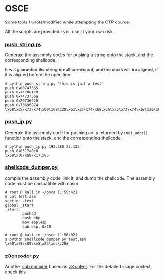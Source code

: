 # OSCE

Some tools I wrote/modified while attempting the CTP course.

All the scripts are provided as is, use at your own risk.

### [push_string.py](https://github.com/A11riseforme/osce/blob/master/push_string.py)

Generate the assembly codes for pushing a string onto the stack, and the corresponding shellcode. 

It will guarantee the string is null terminated, and the stack will be aligned, if it is aligned before the operation. 

```
$ python push_string.py "this is just a test"
push 0x00747365
push 0x74206120
push 0x7473756a
push 0x20736920
push 0x73696874
\x68\x65\x73\x74\x00\x68\x20\x61\x20\x74\x68\x6a\x75\x73\x74\x68\x20\x69\x73\x20\x68\x74\x68\x69\x73
```

### [push_ip.py](https://github.com/A11riseforme/osce/blob/master/push_ip.py)

Generate the assembly code for pushing an ip returned by `inet_addr()` function onto the stack, and the corresponding shellcode.

```
$ python push_ip.py 192.168.23.133
push 0x8517a8c0
\x68\xc0\xa8\x17\x85
```

### [shellcode_dumper.py](https://github.com/A11riseforme/osce/blob/master/shellcode_dumper.py)

compile the assembly code, link it, and dump the shellcode. The assembly code must be compatible with nasm

```
# root @ kali in ~/osce [1:55:42] 
$ cat test.asm                       
section .text
global _start
_start:
        pushad
        push ebp
        mov ebp,esp
        sub esp, 0x20

# root @ kali in ~/osce [1:56:02] 
$ python shellcode_dumper.py test.asm
\x60\x55\x89\xe5\x83\xec\x20# 
```

### [z3encoder.py](https://github.com/A11riseforme/osce/blob/master/z3encoder.py)

Another [sub encoder](https://www.rapid7.com/db/modules/encoder/x86/opt_sub) based on [z3 solver](https://pypi.org/project/z3-solver/). For the detailed usage context, check [this](https://d.oulove.me/2020/05/24/shellcode-encoder-based-on-z3-solver/)
